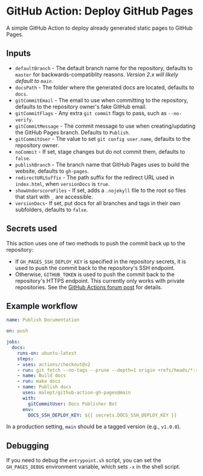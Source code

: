 # GitHub Action: Deploy GitHub Pages

A simple GitHub Action to deploy already generated static pages to GitHub Pages.

## Inputs

* `defaultBranch` - The default branch name for the repository, defaults to `master` for
  backwards-compatiblity reasons. _Version 2.x will likely default to `main`_.
* `docsPath` - The folder where the generated docs are located, defaults to `docs`.
* `gitCommitEmail` - The email to use when committing to the repository, defaults to the repository
  owner's fake GitHub email.
* `gitCommitFlags` - Any extra `git commit` flags to pass, such as `--no-verify`.
* `gitCommitMessage` - The commit message to use when creating/updating the GitHub Pages branch.
  Defaults to `Publish`.
* `gitCommitUser` - The value to set `git config user.name`, defaults to the repository owner.
* `noCommit` - If set, stage changes but do not commit them, defaults to `false`.
* `publishBranch` - The branch name that GitHub Pages uses to build the website, defaults
  to `gh-pages`.
* `redirectURLSuffix` - The path suffix for the redirect URL used in `index.html`, when
  `versionDocs` is `true`.
* `showUnderscoreFiles` - If set, adds a `.nojekyll` file to the root so files that start with
  `_` are accessible.
* `versionDocs`- If set, put docs for all branches and tags in their own subfolders, defaults
  to `false`.

## Secrets used

This action uses one of two methods to push the commit back up to the repository:

* If `GH_PAGES_SSH_DEPLOY_KEY` is specified in the repository secrets, it is used to push the
  commit back to the repository's SSH endpoint.
* Otherwise, `GITHUB_TOKEN` is used to push the commit back to the repository's HTTPS endpoint. This
  currently only works with private repositories. See the [GitHub Actions forum post](https://github.community/t5/GitHub-Actions/Github-action-not-triggering-gh-pages-upon-push/td-p/26869) for details.

## Example workflow

```yaml
name: Publish Documentation

on: push

jobs:
  docs:
    runs-on: ubuntu-latest
    steps:
    - uses: actions/checkout@v2
    - run: git fetch --no-tags --prune --depth=1 origin +refs/heads/*:refs/remotes/origin/*
    - name: Build docs
    - run: make docs
    - name: Publish docs
      uses: malept/github-action-gh-pages@main
      with:
        gitCommitUser: Docs Publisher Bot
      env:
        DOCS_SSH_DEPLOY_KEY: ${{ secrets.DOCS_SSH_DEPLOY_KEY }}
```

In a production setting, `main` should be a tagged version (e.g., `v1.0.0`).

## Debugging

If you need to debug the `entrypoint.sh` script, you can set the `GH_PAGES_DEBUG` environment
variable, which sets `-x` in the shell script.
